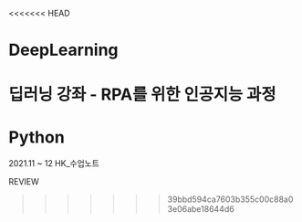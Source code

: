 <<<<<<< HEAD
# DeepLearning

딥러닝 강좌 - RPA를 위한 인공지능 과정
=======
# Python

2021.11 ~ 12 HK_수업노트 

REVIEW
>>>>>>> 39bbd594ca7603b355c00c88a03e06abe18644d6
